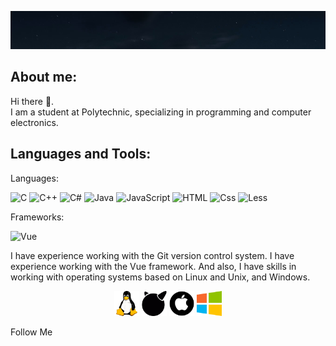 
[![Header](https://github.com/Egor6052/egor6052/blob/NewSite/assets/2024-08-13_20-43-50.png)](https://github.com/Egor6052?tab=repositories)

## About me:
Hi there 👋.  
I am a student at Polytechnic, specializing in programming and computer electronics.


## Languages and Tools:
Languages:

![C](https://img.shields.io/badge/C-3498db?style=for-the-badge&logo=C) ![C++](https://img.shields.io/badge/C++-2980b9?style=for-the-badge&logo=C%2b%2b) ![C#](https://img.shields.io/badge/CSharp-9b59b6?style=for-the-badge&logo=CSharp&logoColor=white) ![Java](https://img.shields.io/badge/Java-e74c3c?style=for-the-badge&logo=Java) ![JavaScript](https://img.shields.io/badge/JavaScript-d35400?style=for-the-badge&logo=JavaScript&logoColor=f1c40f) ![HTML](https://img.shields.io/badge/HTML-48dbfb?style=for-the-badge&logo=HTML&logoColor=f1c40f) ![Css](https://img.shields.io/badge/CSS-2e86de?style=for-the-badge&logo=CSS&logoColor=f1c40f) ![Less](https://img.shields.io/badge/Less-2e86de?style=for-the-badge&logo=Less&logoColor=f1c40f) 

Frameworks: 

![Vue](https://img.shields.io/badge/Vue-1dd1a1?style=for-the-badge&logo=Vue&logoColor=3498db)

I have experience working with the Git version control system. I have experience working with the Vue framework. And also, I have skills in working with operating systems based on Linux and Unix, and Windows.

<div align="center">
  <img src="https://github.com/Egor6052/egor6052/blob/NewSite/assets/free-icon-linux-6124995.png" alt="Linux" width="40"/> 
  <img src="https://github.com/Egor6052/egor6052/blob/NewSite/assets/1494.png" alt="Unix" width="40"/> 
  <img src="https://github.com/Egor6052/egor6052/blob/NewSite/assets/2175370.png" alt="Mac" width="40"/> 
  <img src="https://github.com/Egor6052/egor6052/blob/NewSite/assets/free-icon-windows-220215.png" alt="Windows" width="40"/>
</div>


Follow Me


<!--

**Egor6052/egor6052** is a ✨ _special_ ✨ repository because its `README.md` (this file) appears on your GitHub profile.

Here are some ideas to get you started:

- 🔭 I’m currently working on ...
- 🌱 I’m currently learning ...
- 👯 I’m looking to collaborate on ...
- 🤔 I’m looking for help with ...
- 💬 Ask me about ...
- 📫 How to reach me: ...
- 😄 Pronouns: ...
- ⚡ Fun fact: ...
 -->

